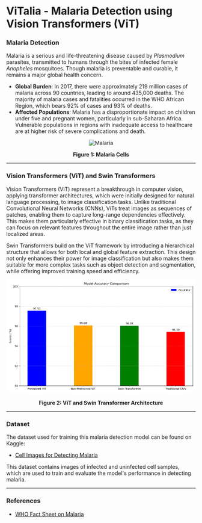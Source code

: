 # ViTalia - Malaria Detection using Vision Transformers (ViT)

### Malaria Detection

Malaria is a serious and life-threatening disease caused by *Plasmodium* parasites, transmitted to humans through the bites of infected female *Anopheles* mosquitoes. Though malaria is preventable and curable, it remains a major global health concern.

- **Global Burden**: In 2017, there were approximately 219 million cases of malaria across 90 countries, leading to around 435,000 deaths. The majority of malaria cases and fatalities occurred in the WHO African Region, which bears 92% of cases and 93% of deaths.
- **Affected Populations**: Malaria has a disproportionate impact on children under five and pregnant women, particularly in sub-Saharan Africa. Vulnerable populations in regions with inadequate access to healthcare are at higher risk of severe complications and death.

<div align="center">
    <img src="https://cdn1.sph.harvard.edu/wp-content/uploads/2015/03/Malaria-cells_CDC.jpg" alt="Malaria" />
    <p><strong>Figure 1: Malaria Cells</strong></p>
</div>

--------------------------------------------------------------------------------------

### Vision Transformers (ViT) and Swin Transformers

Vision Transformers (ViT) represent a breakthrough in computer vision, applying transformer architectures, which were initially designed for natural language processing, to image classification tasks. Unlike traditional Convolutional Neural Networks (CNNs), ViTs treat images as sequences of patches, enabling them to capture long-range dependencies effectively. This makes them particularly effective in binary classification tasks, as they can focus on relevant features throughout the entire image rather than just localized areas.

Swin Transformers build on the ViT framework by introducing a hierarchical structure that allows for both local and global feature extraction. This design not only enhances their power for image classification but also makes them suitable for more complex tasks such as object detection and segmentation, while offering improved training speed and efficiency.

<div align="center">
    <img src="Figure_1.png" alt="Figure 1" />
    <p><strong>Figure 2: ViT and Swin Transformer Architecture</strong></p>
</div>

--------------------------------------------------------------------------------------

### Dataset

The dataset used for training this malaria detection model can be found on Kaggle:
- [Cell Images for Detecting Malaria](https://www.kaggle.com/datasets/iarunava/cell-images-for-detecting-malaria)

This dataset contains images of infected and uninfected cell samples, which are used to train and evaluate the model's performance in detecting malaria.

----------------------------------------------------------------------------------

### References

- [WHO Fact Sheet on Malaria](https://www.who.int/news-room/fact-sheets/detail/malaria)

